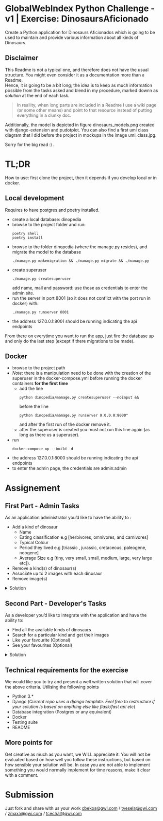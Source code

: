 # GlobalWebIndex Python Challenge - v1 | Exercise: DinosaursAficionado

Create a Python application for Dinosaurs Aficionados which is going to be used to maintain and provide various information about all kinds of Dinosaurs.

## Disclaimer

This Readme is not a typical one, and therefore does not have the usual structure. You might even consider it as a documentation more than a Readme.\
Hence, it is going to be a bit long; the idea is to keep as much information possible from the tasks asked and blend in my procedure, marked downn as _solution_ at the end of each task.

> In reallity, when long parts are included in a Readme I use a wiki page (or some other means) and point to that resource instead of putting everything in a clunky doc.

Additionally, the model is depicted in figure dinosaurs_models.png created with django-extension and pudotplot. You can also find a first uml class diagram that I did before the project in mockups in the image uml_class.jpg.

Sorry for the big read :) .

# TL;DR

How to use: first clone the project, then it depends if you develop local or in docker.

## Local development

Requires to have postgres and poetry installed.
- create a local database: dinopedia
- browse to the project folder and run:
  ```
  poetry shell
  poetry install
  ```
- browse to the folder dinopedia (where the manage.py resides), and migrate the model to the database
  ```
  ./manage.py makemigration && ./manage.py migrate && ./manage.py
  ```
- create superuser
  ```
  ./manage.py createsuperuser
  ```
  add name, mail and password: use those as credentials to enter the admin site.
- run the server in port 8001 (so it does not conflict with the port run in docker) with: 
  ```
  ./manage.py runserver 8001
  ```
- the address 127.0.0.1:8001 should be running indicating the api endpoints

From there on everytime you want to run the app, just fire the database up and only do the last step (except if there migrations to be made).
## Docker

- browse to the project path
- _Note_: there is a manipulation need to be done with the creation of the superuser in the docker-compose.yml before running  the docker containers **for the first time**
  - add the line 
    ```
    python dinopedia/manage.py createsuperuser --noinput &&
    ```
    before the line
    ```
    python dinopedia/manage.py runserver 0.0.0.0:8000"
    ```
    and after the first run of the docker remove it.
  - after the superuser is created you must not run this line again (as long as there us a superuser).
- run
  ```
  docker-compose up --build -d
  ```
- the address 127.0.0.1:8000 should be running indicating the api endpoints
- to enter the admin page, the credentials are admin:admin


# Assignement

## First Part - Admin Tasks

As an application administrator you’d like to have the ability to :
* Add a kind of dinosaur 
  * Name
  * Eating classification e.g [herbivores, omnivores, and carnivores]
  * Typical Colour
  * Period they lived e.g [triassic , jurassic, cretaceous, paleogene, neogene]
  * Average Size e.g [tiny, very small, small, medium, large, very large etc]).
* Remove a kind(s) of dinosaur(s)
* Associate up to 2 images with each dinosaur
* Remove image(s) 

<details><summary>Solution</summary>
<p>

### Technical Approach

#### Basic Tools

- Python 3.8 is used (not 3.10) and Poetry as package manager.
- Django is used to create the model.
- Postgres database to pesist the model.
  - more on the images:
    - the images are held in the file system in the folder dinopedia/media/images 
      - this folder is further structured to hold images for each dinosaur separately
    - the database hold only the path to the image.
- Docker with docker compose is used to containerize the app; some care is needed for 
  - the creation of the volumes,
  - the creation of the superuser, and
  - the migrations.

PgAdmin is used to check that everything in the database are as planned (both for the local development and for the docker)

#### Basic Packages

- Pillow is used for the images we install the package
- Black is used for formatting.
- Pytest and pytest-django are used to verify the functionallity of the APIs. 
- Model-bakery  is used to create the instances for the test.

### Admin tasks

#### Model

The model is shown in the image /dinopedia/dinosaurs_models.png

The basic classes are: 
- the **Dinosaur**,
- the **DinoOwner**, and
- the **PetDinosaur**.

The relations and the arguments are clearly depicted in figure dinosaurs_models.png.\
Here, we will just denote that there is a ManyToMany relationship between Dinosaur and DinoOwner to account for the likes on the dinosaurs (liked_dinosaurs).

_Note_: the folder with the dinosaur images is deleted after the specific dinosaur is deleted; we use _django signals_ for this operation.
#### Admin Site

The model is implemented in the admin site, to which the user can browse from the endpoint admin/.
From there the admin can apply the necessary actions.

More specifically, the admin can create:
- the Periods, with start and end years BC, and a description 
  - we do not put a limit to the period names as (as scientists) we might need to add more and more with different age range

- the dinosaur Sizes, with min and max heights, lenghts, widths and weights
  - with the limitation of the following types: tiny, very small, small, medium, large, very large, gigantic

- the Eating Types classification with a description
  - with the limitation: herbivores, omnivores, and carnivores

- the Dinosaur with the above, plus:
  - a list of typical colours (up to four), 
  - a description,
  - and two images.

Additionally, the admin can create and edit
- the PetDinosaurs, and
- the DinoOwners.

Finally, the admin can delete anything, with the following consequences:
- the deletion of period, size, eating type will not delete the dinosaur, but in this attributes will be set to none,
- upon deletion of a dinosaur, 
  - the pet dinosaur  of this kind will be deleted
  - so the pet owner of this pet dinosaur will no longe have a pet
  - all the likes to this dinosaur will be deleted
- upon deletion of a pet dinosaur
  - the dino owner will no longer have this pet dino
- the deletion of the dino owner will delete the likes from this owner to the kinds of dinosaurs.

### Roadmap / TODOs

There is one exception in the above tasks: remove the image from the admin site.

TODO: add a population script\
TODO: add unit tests

</p>
</details>



## Second Part - Developer's Tasks

As a developer you’d like to Integrate with the application and have the ability to: 
* Find all the available kinds of dinosaurs
* Search for a particular kind and get their images
* Like your favourite (Optional)
* See your favourites (Optional)

<details><summary>Solution</summary>
<p>

### Technical approach

We use django rest framework (DRF) in conjuction django-filters to create A REST API.

The drf-yasg package is implemented to create the API documentation (Swagger and Redoc) dynamically.

See more in the [technical solution for the first part](#technical-approach)


### Developer's Task

The developer can use the API to fulfill the first two tasks in a straiught forward fashion.

For the tasks "like and see your favourite" a slightly "playful" approach is used:
- The developer can create a PetDinosaur which belongs to a type of dinosaur and also has distictive characteristics on its own,
- The developer can create a DinoOwner who
  - can own a pet dinosaur (only one), and
  - like any amount of dinosaur kinds.

#### API Endpoints

When browsing to the parent url, the following endpoints are shown:

- api/
- api/dinosaurs/\<pk\>/images1 [name='dinosaur-related']
- admin/
- ^images/(?P\<path\>.*)$
- ^swagger(?P\<format\>\.json|\.yaml)$ [name='schema-json']
- ^swagger/$ [name='schema-swagger-ui']
- ^redoc/$ [name='schema-redoc']


The endpoint api/ is what the developer uses, and is further described in the next sections.\
The endpoint api/dinosaurs/\<pk\>/images1 is used to treat the upload of the first image of the dinosaur via the API.\
The endpoint admin/ is directs to the admin site.

In the following sections the endpoint api/ is described in more detail.

##### TL;DR

In short, use:
`get` api/dinosaurs: to list the dinosaurs
`post` api/dinosaurs: to  add a dinosaur
`put` api/dinosaurs/\<pk\>: to  update a dinosaur
`delete` api/dinosaurs/\<pk\>: to delete a dinosaur

`get` api/petdinosaurs: to list the pet dinosaurs
`post` api/petdinosaurs: to add a pet dinosaur
`put` api/petdinosaurs/\<pk\>: to update a pet dinosaur
`delete` api/petdinosaurs/\<pk\>: to delete a pet dinosaur

`get` api/dinoowners: to list the dinosaur owners
`post` api/dinoowners: to add a d dinosaur owner
`put` api/dinoowners/\<pk\>: to update a dinosaur owner
`delete` api/dinoowners/\<pk\>: to delete a dinosaur owner

Using the `get` endpoint the user can also filter, order and search.

_Note_ that the following filters are supplied:
- for the literals arguments, e.g. name, 
  - =
  - __icontains=
  - __iexact=
  - __contains=
- for the numerical argumenrs, e.g. start_year or age:
  - =
  - lt
  - gt
  - gte
  - lte
  - in

##### API Documentation

As mentioned, the libary yasg facilitates the creation of the API Documenation dynamically.
The user can browse to the endpoints:
- swagger/ , or
- redoc/
to get a good idea on how to use the API.

##### Endpoint api/

This endpoint leads to

1. api/dinosaurs
2. api/petdinosaurs
3. api/dinoowners

<details><summary>1. api/dinosaurs</summary>
<p>

###### List dinosaurs

`get` api/dinosaurs:

The response provides a list of dinosaurs, with the following for each one:
- details for the period, size and eating type,
- typical colours, (up to four) 
- the amount of likes and from which owner,
- the images for the dinosaur, the links of which provide the image when used

Example of a response (with one dinosaur):
<details><summary>api/dinosaurs response</summary>
<p>

```json
{
    "count": 1,
    "next": null,
    "previous": null,
    "results": [
          {
            "id": 2,
            "likes_count_by": [
                2,
                [
                    [
                        2,
                        "Ash Ketchum"
                    ],
                    [
                        4,
                        "Ash Ketchum7"
                    ]
                ]
            ],
            "image1": "http://127.0.0.1:8000/images/images/Dino%20API/fausto-garcia-menendez-hYKG311mff8-unsplash.jpg",
            "image2": "http://127.0.0.1:8000/images/images/Dino%20API/jon-butterworth-_BJVJ4WcV1M-unsplash.jpg",
            "name": "Dino 2",
            "description": "A description to rule them all",
            "typical_colours": [
                "yellow",
                "orang",
                "blue"
            ],
            "period": {
                "id": 2,
                "name": "first period",
                "start_year": 2500,
                "end_year": 2499,
                "description": "it is the first period"
            },
            "size": {
                "id": 4,
                "size": "VL",
                "height_min": 40.0,
                "height_max": 50.0,
                "length_min": 7.0,
                "length_max": 10.0,
                "width_min": 3.0,
                "width_max": 4.0,
                "weight_min": 120.0,
                "weight_max": 320.0
            },
            "eating_type": {
                "id": 3,
                "eating_type": "C",
                "description": "MEAAAAAT"
            }
        }
    ]
}
```

</p>
</details>
 
Filter can take place according to the following criteria:
- name
- period; name of the period, start year, and end_year
- size; type, height (min and max), weight(min and max)
- eating_type; 'C' for Carnivore, 'H' for Herbivore, 'O' for omnivore.
- description
- TODO: with most likes

To filter add at the end of the endpoint
 ?\<field\>=\<value\>

Example:

`get` api/dinosaurs?period__start_year__gte=25000
returns the dinosaurs that live in a period which year starts at and before 25000.

Ordering can take place for the following attributes:
- name
- size
- size__height_min
- size__height_max
- size__weight_min
- size__weight_max
- period__start_year
- period__end_year

To order add at the end of the endpoint ?ordering=\<field\>
By default the ordering is ascending; with ?ordering=\<-field\> the order is descending.

Example:

`get` api/dinosaurs?ordering=-period__start_year
returns the dinosaurs in the order of the high to low start year
dinosaurs in the perios that start at 25000, then at 24000 and so on.

Finally, the user can search for a dinosaur with a specific text in the _description_ using the search query word
Example:
`get` api/dinosaurs?seard=A description to rule them all


##### Create and update a dinosaur

The user can add a dinosaur
`post` api/dinosaurs

the period, size and an eating_type could be null or have an existing id

<details><summary>payload for post</summary>
</p>

```json
        {
            "name": "Dino POST",
            "description": "ad description",
            "typical_colours": [colours],
            "period": period_id,
            "size": size_id,
            "eating_type": eating_type_id,
        }
```

</p>
</details>

After the post the user could patch two images for the dinosaur (*work in progress*)

The user may also update a dinosaur provided that he/she know its id
`patch` api/dinosaurs/\<pk\>

for example for colours with a payload like the folowing



<details><summary>payload for patch</summary>
</p>

```json

{
  "typical_colours": ["white"],
}

```

</p>
</details>

- note: the update of the image which is still a work in progress.


_Note_: `put` can also be used ti update the dinosaur but `patch` is to be prefered in general.

##### Delete a dinosaur

`delete` api/dinosaurs/\<pk\>

Upon the deletion of a dinosaur:
  - all pet dinosaurs of this kind will be deleted
  - hence the pet owner of those pet dinosaur will no longer have a pet
  - all the likes to this dinosaur will be deleted
  - the folder with the dinosaur images is deleted after the specific dinosaur is deleted


go to [api endpoints](#api-endpoints)

</p>
</details>

<details><summary>2. api/petdinosaurs</summary>
<p>

##### List petdinosaurs

`get` api/petdinosaurs:

The response provides a list of pet dinosaurs with:
- theid specifics; pet name, age, height, weight, width, colour, diet, and description,
- details of their dinosaur type they are, so we can have a comparison of their specific appeareance comparing to their kind. 
- details of their owner. 

Filtering an take place according to the following criteria:
- pet_name
- dino_type__name
- dino_type__period__name
- dino_type__period__start_year
- dino_type__period__end_year
- dino_type__size__size
- age
- height
- weight
- diet
- pet_description

Example:

`get` api/petdinosaurs?dino_type __period__start_year__gte=25000
returns the pet dinosaurs whose species lived in a period which year starts at and before 25000.


Ordering can take place according for the following attributes:
- dino_type__name
- pet_name
- height
- weight
- age

Example:

`get` api/petdinosaurs?ordering=-height
returns the petdinosaurs in the order of the high to short pet dinosaur.

Finally, search for a specific text in the _description_ using the search query word.

Example:

`get` api/petdinosaurs?search=A description to rule them all

##### Create and update a pet dinosaur

The user can add a pet dinosaur
`post` api/petdinosaurs

all arguments must be provided.

<details><summary>payload for post</summary>
</p>

```json
  {
      "dino_type": dinosaur_id,
      "pet_name": "WaterMelon2",
      "age": 1,
      "height": 0.001,
      "length": 0.001,
      "width": 0.001,
      "weight": 0.001,
      "colour": "a colour",
      "diet": "water",
      "pet_description": "this is a dino who drinks only water",
  }
```

</p>
</details>


The user may also update a pet dinosaur provided that he/she know its id
`patch` api/petdinosaurs/\<pk\>

for example for colours with a payload like the folowing

<details><summary>payload for post</summary>
</p>

```json
  {
      "colour": "another colour",
  }
```

</p>
</details>

##### Delete a pet dinosaur

TODO check if this is possible in case an owner depend on ti

`delete` api/petdinosaurs/\<pk\>

Upon deletion of a pet dinosaur
  - the dino owner of this pet dinosaur will no longer have a pet

go to [api endpoints](#api-endpoints)

</p>
</details>

<details><summary>3. api/dinoowner</summary>
<p>

##### List Dino Owners

`get` api/dinoowner:

The response provides a list of dinosaur owners:
- nickname
- their pet dinosaur
- the kind of dinosaurs they like

Filtering an take place according to the following criteria:
- nickname
- petDino__pet_name
- petDino__age
- petDino__height
- petDino__length
- petDino__colour
- petDino__diet
- petDino__dino_type__name
- petDino__dino_type__period__name
- number_liked_dinosaurs


Example:

`get` api/dinoowners?petDino__dino_type__period__name=first period
returns the pet dinosaurs whose species lived in a period with name "first period".


Ordering can take place according for the following attributes:
- nickname
- petDino__pet_name

Example:

`get` api/petdinosaurs?ordering=nickname
returns the owners with alphabetical order.


##### Create and update a dinosaur owner

The user can add a pet dinosaur
`post` api/dinoowners

only the nickname argument must be provided.
The owner can have only one dinosaur but he can like as many types of dinosaurs he/she wants.

<details><summary>payload for post</summary>
</p>

```json
{
  "nickname": "Cool Owner",
  "petDino": petDinosaur_id,
  "liked_dinosaurs": [dinosaur_id1, dinosaur_id2, ...]
}
```

</p>
</details>


The user may also update the characteristics of an owner with the id
`patch` api/dinoowners/\<pk\>

for example for nickname with a payload like the folowing

<details><summary>payload for patch</summary>
</p>

```json
  {
      "nickname": "Awesome Owner",
  }
```

</p>
</details>

##### Delete a dinosaur owner

`delete` api/dinoowners/\<pk\>

The deletion of the dino owner will delete the likes from this owner to the kinds of dinosaurs.

go to [api endpoints](#api-endpoints)

</p>
</details>


#### Unit Tests

Disclaimer: only the API has passed through unit tests; the model is tested in more practical fashion in the admin site.

The Pytest suite is used to create the following tests for the API functionallity:
- get
- delete
- post
- patch
- catch the conflict in the insertion of same names

To create instances for the fictional database we use the package model-bakery.

##### Roadmap - TODOS

- add tests for more conflicts,
- add tests for filtering and ordering.

</p>
</details>

## Technical requirements for the exercise

We would like you to try and present a well written solution that will cover the above criteria. Utilising the following points
* Python 3.*
* Django (_Current repo uses a django template. Feel free to restructure if your solution is based on anything else like flask/fast api etc_)
* Database integration (Postgres or any equivalent)
* Docker
* Testing suite
* README

## More points for 

Get creative as much as you want, we WILL appreciate it. You will not be evaluated based on how well you follow these instructions, but based on how sensible your solution will be. In case you are not able to implement something you would normally implement for time reasons, make it clear with a comment.

# Submission

Just fork and share with us your work <cbekos@gwi.com> / <tvesela@gwi.com> / <zmaxa@gwi.com> / <tcechal@gwi.com>
